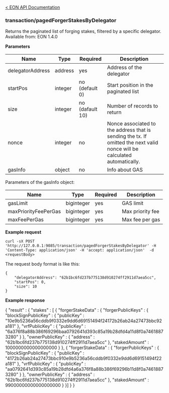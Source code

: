 [&lt; EON API Documentation](/doc/api/index.md) 
### transaction/pagedForgerStakesByDelegator

Returns the paginated list of forging stakes, filtered by a specific delegator.<br>
Available from: EON 1.4.0

**Parameters**

| Name     | Type    | Required  | Description    |
| -------- | ------- | -------   | -------        | 
| delegatorAddress | address | yes | Address of the delegator  |
| startPos | integer | no (default 0) | Start position in the paginated list  |
| size     | integer | no (dafault 10)| Number of records to return |
| nonce    | integer | no        | Nonce associated to the address that is sending the tx. If omitted the next valid nonce will be calculated automatically.  |
| gasInfo  | object  | no        | Info about GAS |

Parameters of the gasInfo object:

| Name     | Type    | Required    | Description    |
| -------- | ------- | -------     | -------        | 
| gasLimit  | biginteger  | yes         | GAS limit |
| maxPriorityFeePerGas  | biginteger  | yes         | Max priority fee|
| maxFeePerGas  | biginteger  | yes         | Max fee per gas |

**Example request**

    curl -sX POST 'http://127.0.0.1:9085/transaction/pagedForgerStakesByDelegator' -H 'Content-Type: application/json' -H 'accept: application/json'  -d <requestBody>

The request body format is like this:

    {
        "delegatorAddress": "62b1bc6fd237b775138d910274ff2911d7aea5cc",
        "startPos": 0,
        "size": 10
    }


**Example response**

{
  "result" : {
    "stakes" : [ {
      "forgerStakeData" : {
        "forgerPublicKeys" : {
          "blockSignPublicKey" : {
            "publicKey" : "10e9b5236a56cddb9f0332e9dd6d69151494f24172b26ab24a27473bbc92a181"
          },
          "vrfPublicKey" : {
            "publicKey" : "6a376f8a88b386f69296baa0792641d393c85a19b28dfd4a11d8f0a74618873280"
          }
        },
        "ownerPublicKey" : {
          "address" : "62b1bc6fd237b775138d910274ff2911d7aea5cc"
        },
        "stakedAmount" : 1000000000000000000
      }
    }, {
      "forgerStakeData" : {
        "forgerPublicKeys" : {
          "blockSignPublicKey" : {
            "publicKey" : "4172b26ab24a27473bbc910e9b5236a56cddb9f0332e9dd6d69151494f22a181"
          },
          "vrfPublicKey" : {
            "publicKey" : "aa0792641d393c85a19b28dfd4a6a376f8a88b386f69296b11d8f0a74618873280"
          }
        },
        "ownerPublicKey" : {
          "address" : "62b1bc6fd237b775138d910274ff2911d7aea5cc"
        },
        "stakedAmount" : 99000000000000000000
      }
    }]
  }
}